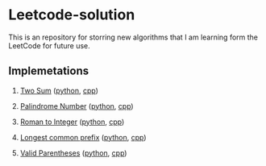# Leetcode-solution
This is an repository for storring new algorithms that I am learning form the LeetCode for future use.

## Implemetations
1. [Two Sum](https://leetcode.com/problems/two-sum/) ([python](./python/two_sum.py), [cpp](./cpp/two_sum.cpp))

9. [Palindrome Number](https://leetcode.com/problems/palindrome-number/) ([python](./python/palindrome_number.py), [cpp](./cpp/palindrome_number.cpp))

13. [Roman to Integer](https://leetcode.com/problems/roman-to-integer/) ([python](./python/roman_to_integer.py), [cpp](./cpp/roman_to_integer.cpp))

14. [Longest common prefix](https://leetcode.com/problems/longest-common-prefix/) ([python](./python/longest_common_prefix.py), [cpp](./cpp/longest_common_prefix.cpp))

20. [Valid Parentheses](https://leetcode.com/problems/valid-parentheses/)  ([python](./python/valid_parentheses.py), [cpp](./cpp/valid_parentheses.cpp))
